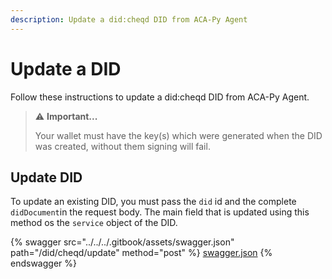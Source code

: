 ```yaml
---
description: Update a did:cheqd DID from ACA-Py Agent
---
```


# Update a DID

Follow these instructions to update a did:cheqd DID from ACA-Py Agent.

> ⚠️ **Important...**
>
> Your wallet must have the key(s) which were generated when the DID was created, without them signing will fail.

## Update DID

To update an existing DID, you must pass the `did` id and the complete `didDocument`in the request body. The main field that is updated using this method os the `service` object of the DID.

{% swagger src="../../../.gitbook/assets/swagger.json" path="/did/cheqd/update" method="post" %}
[swagger.json](../../../.gitbook/assets/swagger.json)
{% endswagger %}


